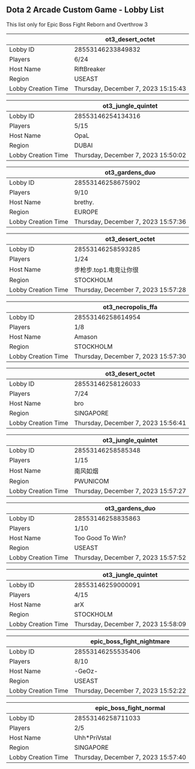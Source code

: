 ## Dota 2 Arcade Custom Game - Lobby List

This list only for Epic Boss Fight Reborn and Overthrow 3

|  | ot3_desert_octet |
| ------ | ------ |
| Lobby ID | 28553146233849832 |
| Players | 6/24 |
| Host Name | RiftBreaker |
| Region | USEAST |
| Lobby Creation Time | Thursday, December 7, 2023 15:15:43 |


|  | ot3_jungle_quintet |
| ------ | ------ |
| Lobby ID | 28553146254134316 |
| Players | 5/15 |
| Host Name | OpaL |
| Region | DUBAI |
| Lobby Creation Time | Thursday, December 7, 2023 15:50:02 |


|  | ot3_gardens_duo |
| ------ | ------ |
| Lobby ID | 28553146258675902 |
| Players | 9/10 |
| Host Name | brethy. |
| Region | EUROPE |
| Lobby Creation Time | Thursday, December 7, 2023 15:57:36 |


|  | ot3_desert_octet |
| ------ | ------ |
| Lobby ID | 28553146258593285 |
| Players | 1/24 |
| Host Name | 步枪步.top1.电竞让你很 |
| Region | STOCKHOLM |
| Lobby Creation Time | Thursday, December 7, 2023 15:57:28 |


|  | ot3_necropolis_ffa |
| ------ | ------ |
| Lobby ID | 28553146258614954 |
| Players | 1/8 |
| Host Name | Amason |
| Region | STOCKHOLM |
| Lobby Creation Time | Thursday, December 7, 2023 15:57:30 |


|  | ot3_desert_octet |
| ------ | ------ |
| Lobby ID | 28553146258126033 |
| Players | 7/24 |
| Host Name | bro |
| Region | SINGAPORE |
| Lobby Creation Time | Thursday, December 7, 2023 15:56:41 |


|  | ot3_jungle_quintet |
| ------ | ------ |
| Lobby ID | 28553146258585348 |
| Players | 1/15 |
| Host Name | 南风如烟 |
| Region | PWUNICOM |
| Lobby Creation Time | Thursday, December 7, 2023 15:57:27 |


|  | ot3_gardens_duo |
| ------ | ------ |
| Lobby ID | 28553146258835863 |
| Players | 1/10 |
| Host Name | Too Good To Win? |
| Region | USEAST |
| Lobby Creation Time | Thursday, December 7, 2023 15:57:52 |


|  | ot3_jungle_quintet |
| ------ | ------ |
| Lobby ID | 28553146259000091 |
| Players | 4/15 |
| Host Name | arX |
| Region | STOCKHOLM |
| Lobby Creation Time | Thursday, December 7, 2023 15:58:09 |


|  | epic_boss_fight_nightmare |
| ------ | ------ |
| Lobby ID | 28553146255535406 |
| Players | 8/10 |
| Host Name | -GeOz- |
| Region | USEAST |
| Lobby Creation Time | Thursday, December 7, 2023 15:52:22 |


|  | epic_boss_fight_normal |
| ------ | ------ |
| Lobby ID | 28553146258711033 |
| Players | 2/5 |
| Host Name | Uhh*PriVstal |
| Region | SINGAPORE |
| Lobby Creation Time | Thursday, December 7, 2023 15:57:40 |



